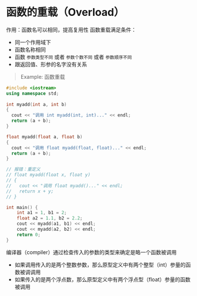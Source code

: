 
&emsp;
# 函数的重载（Overload）
作用：函数名可以相同，提高复用性
函数重载满足条件：
- 同一个作用域下
- 函数名称相同
- 函数 `参数类型不同` 或者 `参数个数不同` 或者 `参数顺序不同`
- 跟返回值、形参的名字没有关系

>Example: 函数重载
```c++
#include <iostream>
using namespace std;
 
int myadd(int a, int b)
{
  cout << "调用 int myadd(int, int)..." << endl;
  return (a + b);
}

float myadd(float a, float b)
{
  cout << "调用 float myadd(float, float)..." << endl;
  return (a + b);
}

// 报错：重定义
// float myadd(float x, float y)
// {
//   cout << "调用 float myadd()..." << endl;
//   return x + y;
// }

int main() {
    int a1 = 1, b1 = 2;
    float a2 = 1.1, b2 = 2.2;
    cout << myadd(a1, b1) << endl;
    cout << myadd(a2, b2) << endl;
    return 0;
}
```


编译器（compiler）通过检查传入的参数的类型来确定是略一个函数被调用
- 如果调用传入的是两个整数参数，那么原型定义中有两个整型（int）参量的函数被调调用
- 如果传入的是两个浮点数，那么原型定义中有两个浮点型（float）参量的函数被调用


